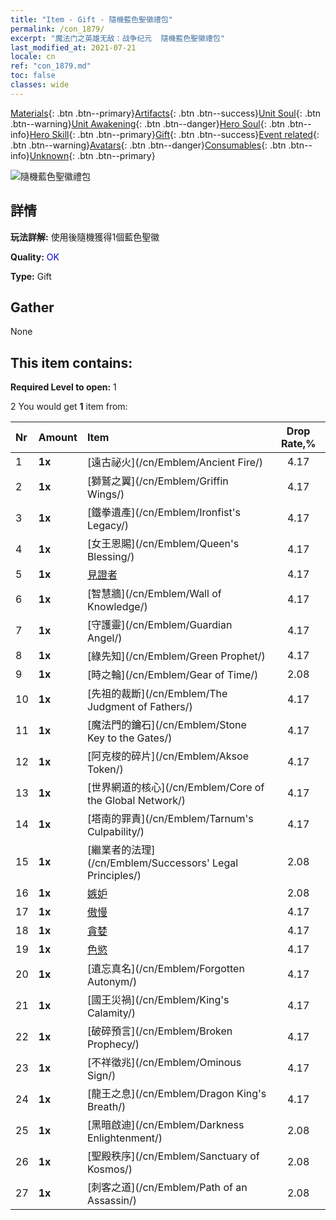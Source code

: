 ```yaml
---
title: "Item - Gift - 隨機藍色聖徽禮包"
permalink: /con_1879/
excerpt: "魔法门之英雄无敌：战争纪元  隨機藍色聖徽禮包"
last_modified_at: 2021-07-21
locale: cn
ref: "con_1879.md"
toc: false
classes: wide
---
```

 [Materials](/ItemsCN/){: .btn .btn--primary}[Artifacts](/ItemsCN/Artifacts/){: .btn .btn--success}[Unit Soul](/ItemsCN/UnitSoul/){: .btn .btn--warning}[Unit Awakening](/ItemsCN/UnitAwakening/){: .btn .btn--danger}[Hero Soul](/ItemsCN/HeroSoul/){: .btn .btn--info}[Hero Skill](/ItemsCN/HeroSkill/){: .btn .btn--primary}[Gift](/ItemsCN/Gift/){: .btn .btn--success}[Event related](/ItemsCN/Events/){: .btn .btn--warning}[Avatars](/ItemsCN/Avatars/){: .btn .btn--danger}[Consumables](/ItemsCN/Consumables/){: .btn .btn--info}[Unknown](/ItemsCN/Unknown/){: .btn .btn--primary}

 ![隨機藍色聖徽禮包](/images/t/i_907502.png)

## 詳情
 **玩法詳解:** 使用後隨機獲得1個藍色聖徽

 **Quality:** <span style="color: #0000CD">OK</span>

 **Type:** Gift

## Gather

  None

## This item contains:

 **Required Level to open:** 1

 2 You would get **1** item  from:

  | Nr | Amount |     Item    | Drop Rate,% |
  |:---|:-------|:------------|:---------:|
  | 1 |  **1x** | [遠古祕火](/cn/Emblem/Ancient Fire/) | 4.17 | 
  | 2 |  **1x** | [獅鷲之翼](/cn/Emblem/Griffin Wings/) | 4.17 | 
  | 3 |  **1x** | [鐵拳遺產](/cn/Emblem/Ironfist's Legacy/) | 4.17 | 
  | 4 |  **1x** | [女王恩賜](/cn/Emblem/Queen's Blessing/) | 4.17 | 
  | 5 |  **1x** | [見證者](/cn/Emblem/Witness/) | 4.17 | 
  | 6 |  **1x** | [智慧牆](/cn/Emblem/Wall of Knowledge/) | 4.17 | 
  | 7 |  **1x** | [守護靈](/cn/Emblem/Guardian Angel/) | 4.17 | 
  | 8 |  **1x** | [綠先知](/cn/Emblem/Green Prophet/) | 4.17 | 
  | 9 |  **1x** | [時之輪](/cn/Emblem/Gear of Time/) | 2.08 | 
  | 10 |  **1x** | [先祖的裁斷](/cn/Emblem/The Judgment of Fathers/) | 4.17 | 
  | 11 |  **1x** | [魔法門的鑰石](/cn/Emblem/Stone Key to the Gates/) | 4.17 | 
  | 12 |  **1x** | [阿克梭的碎片](/cn/Emblem/Aksoe Token/) | 4.17 | 
  | 13 |  **1x** | [世界網道的核心](/cn/Emblem/Core of the Global Network/) | 4.17 | 
  | 14 |  **1x** | [塔南的罪責](/cn/Emblem/Tarnum's Culpability/) | 4.17 | 
  | 15 |  **1x** | [繼業者的法理](/cn/Emblem/Successors' Legal Principles/) | 2.08 | 
  | 16 |  **1x** | [嫉妒](/cn/Emblem/Jealousy/) | 2.08 | 
  | 17 |  **1x** | [傲慢](/cn/Emblem/Arrogance/) | 4.17 | 
  | 18 |  **1x** | [貪婪](/cn/Emblem/Greed/) | 4.17 | 
  | 19 |  **1x** | [色慾](/cn/Emblem/Lust/) | 4.17 | 
  | 20 |  **1x** | [遺忘真名](/cn/Emblem/Forgotten Autonym/) | 4.17 | 
  | 21 |  **1x** | [國王災禍](/cn/Emblem/King's Calamity/) | 4.17 | 
  | 22 |  **1x** | [破碎預言](/cn/Emblem/Broken Prophecy/) | 4.17 | 
  | 23 |  **1x** | [不祥徵兆](/cn/Emblem/Ominous Sign/) | 4.17 | 
  | 24 |  **1x** | [龍王之息](/cn/Emblem/Dragon King's Breath/) | 4.17 | 
  | 25 |  **1x** | [黑暗啟迪](/cn/Emblem/Darkness Enlightenment/) | 2.08 | 
  | 26 |  **1x** | [聖殿秩序](/cn/Emblem/Sanctuary of Kosmos/) | 2.08 | 
  | 27 |  **1x** | [刺客之道](/cn/Emblem/Path of an Assassin/) | 2.08 | 

